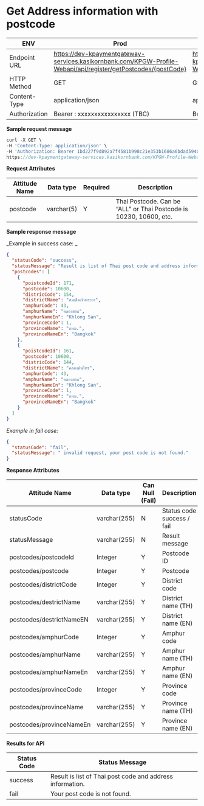 # Get Address information with postcode

| ENV           | Prod                                                                                                           | Dev/Test                                                                                                   |
| ------------- | -------------------------------------------------------------------------------------------------------------- | ---------------------------------------------------------------------------------------------------------- |
| Endpoint URL  | https://dev-kpaymentgateway-services.kasikornbank.com/KPGW-Profile-Webapi/api/register/getPostcodes/{postCode} | https://uat-kpaymentgateway-services.new-kpgw.com/KPGW-Profile-Webapi/api/register/getPostcodes/{postcode} |  | application/json | Bearer : xxxxxxxxxxxxxxxx (TBC) |
| HTTP Method   | GET                                                                                                            | GET                                                                                                        |
| Content-Type  | application/json                                                                                               | application/json                                                                                           |
| Authorization | Bearer : xxxxxxxxxxxxxxxx (TBC)                                                                                | Bearer : xxxxxxxxxxxxxxxx (TBC)                                                                            |

**Sample request message**

```javascript
curl -X GET \
-H 'Content-Type: application/json' \
-H 'Authorization: Bearer 1bd227f9d892a7f4581b998c21e353b1686a6bdad5940e7bb6aa596c96e0a6ec' \
https://dev-kpaymentgateway-services.kasikornbank.com/KPGW-Profile-Webapi/api/register/getPostcodes/{postCode}
```

**Request Attributes**

| Attitude Name | Data type  | Required | Description                                                        |
| ------------- | ---------- | -------- | ------------------------------------------------------------------ |
| postcode      | varchar(5) | Y        | Thai Postcode. Can be “ALL” or Thai Postcode is 10230, 10600, etc. |

**Sample response message**

_Example in success case:
_

```json
{
  "statusCode": "success",
  "statusMessage": "Result is list of Thai post code and address information.",
  "postcodes": [
    {
      "poistcodeId": 171,
      "postcode": 10600,
      "districCode": 154,
      "districtName": "สมเด็จเจ้าพระยา",
      "amphurCode": 43,
      "amphurName": "คลองสาน",
      "amphurNameEn": "Khlong San",
      "provinceCode": 1,
      "provinceName": "กทม.",
      "provinceNameEn": "Bangkok"
    },
    {
      "poistcodeId": 161,
      "postcode": 10600,
      "districCode": 144,
      "districtName": "คลองต้นไทร",
      "amphurCode": 43,
      "amphurName": "คลองสาน",
      "amphurNameEn": "Khlong San",
      "provinceCode": 1,
      "provinceName": "กทม.",
      "provinceNameEn": "Bangkok"
    }
  ]
}
```

_Example in fail case:_

```json
{
  "statusCode": "fail",
  "statusMessage": " invalid request, your post code is not found."
}
```

**Response Attributes**

| Attitude Name            | Data type    | Can Null (Fail) | Description                |
| ------------------------ | ------------ | --------------- | -------------------------- |
| statusCode               | varchar(255) | N               | Status code success / fail |
| statusMessage            | varchar(255) | N               | Result message             |
| postcodes/postcodeId     | Integer      | Y               | Postcode ID                |
| postcodes/postcode       | Integer      | Y               | Postcode                   |
| postcodes/districtCode   | Integer      | Y               | District code              |
| postcodes/destrictName   | varchar(255) | Y               | District name (TH)         |
| postcodes/destrictNameEN | varchar(255) | Y               | District name (EN)         |
| postcodes/amphurCode     | Integer      | Y               | Amphur code                |
| postcodes/amphurName     | varchar(255) | Y               | Amphur name (TH)           |
| postcodes/amphurNameEn   | varchar(255) | Y               | Amphur name (EN)           |
| postcodes/provinceCode   | Integer      | Y               | Province code              |
| postcodes/provinceName   | varchar(255) | Y               | Province name (TH)         |
| postcodes/provinceNameEn | varchar(255) | Y               | Province name (EN)         |

**Results for APl**

| Status Code | Status Message                                            |
| ----------- | --------------------------------------------------------- |
| success     | Result is list of Thai post code and address information. |
| fail        | Your post code is not found.                              |

